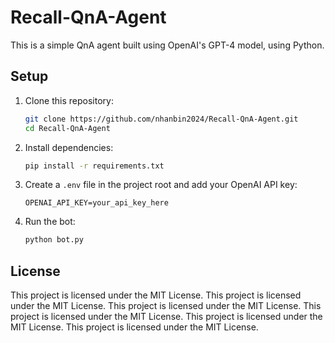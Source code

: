 # Recall-QnA-Agent

This is a simple QnA agent built using OpenAI's GPT-4 model, using Python.

## Setup

1. Clone this repository:
   ```bash
   git clone https://github.com/nhanbin2024/Recall-QnA-Agent.git
   cd Recall-QnA-Agent
   ```

2. Install dependencies:
   ```bash
   pip install -r requirements.txt
   ```

3. Create a `.env` file in the project root and add your OpenAI API key:
   ```
   OPENAI_API_KEY=your_api_key_here
   ```

4. Run the bot:
   ```bash
   python bot.py
   ```

## License

This project is licensed under the MIT License.
This project is licensed under the MIT License.
This project is licensed under the MIT License.
This project is licensed under the MIT License.
This project is licensed under the MIT License.
This project is licensed under the MIT License.
